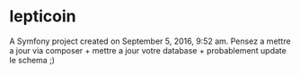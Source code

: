 lepticoin
=========

A Symfony project created on September 5, 2016, 9:52 am. 
Pensez a mettre a jour via composer + mettre a jour votre database + 
probablement update le schema ;)
